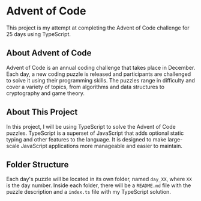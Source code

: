 # Advent of Code

This project is my attempt at completing the Advent of Code challenge for 25 days using TypeScript.

## About Advent of Code

Advent of Code is an annual coding challenge that takes place in December. Each day, a new coding puzzle is released and participants are challenged to solve it using their programming skills. The puzzles range in difficulty and cover a variety of topics, from algorithms and data structures to cryptography and game theory.

## About This Project

In this project, I will be using TypeScript to solve the Advent of Code puzzles. TypeScript is a superset of JavaScript that adds optional static typing and other features to the language. It is designed to make large-scale JavaScript applications more manageable and easier to maintain.

## Folder Structure

Each day's puzzle will be located in its own folder, named `day_XX`, where `XX` is the day number. Inside each folder, there will be a `README.md` file with the puzzle description and a `index.ts` file with my TypeScript solution.
